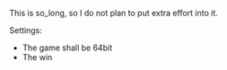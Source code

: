 This is so_long, so I do not plan to put extra effort into it.

Settings:
- The game shall be 64bit
- The win

